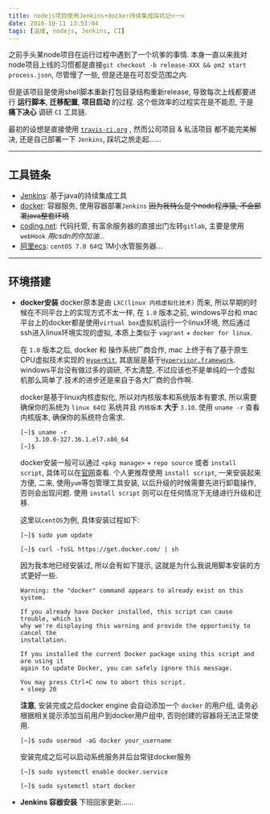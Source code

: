 ```yaml
---
title: nodejs项目使用Jenkins+docker持续集成踩坑记<一>
date: 2016-10-11 13:53:04
tags: [运维, nodejs, Jenkins, CI]
---
```


之前手头某node项目在运行过程中遇到了一个坑爹的事情. 本身一直以来我对node项目上线的习惯都是直接`git checkout -b release-XXX && pm2 start process.json`, 尽管慢了一些, 但是还是在可忍受范围之内.

但是该项目是使用shell脚本重新打包目录结构重新release, 导致每次上线都要进行 **运行脚本**, **迁移配置**, **项目启动** 的过程. 这个低效率的过程实在是不能忍, 于是 **痛下决心** 调研 `CI` 工具链.

最初的设想是直接使用 [`travis-ci.org`](http://travis-ci.org) , 然而公司项目 & 私活项目 都不能完美解决, 还是自己部署一下 `Jenkins`, 踩坑之旅走起......

------

## 工具链条

* [Jenkins](https://jenkins.io): 基于java的持续集成工具
* [docker](https://www.docker.com): 容器服务, 使用容器部署`Jenkins` <del>因为我特么是个node程序猿, 不会部署java整套环境</del>
* [coding.net](https://coding.net): 代码托管, 有富余服务器的直接出门左转`gitlab`, 主要是使用`webHook` *用csdn的你加油...*
* [阿里ecs](https://www.aliyun.com/product/ecs): `centOS 7.0 64位` 1M小水管服务器...

------

## 环境搭建

<!-- more -->

* **docker安装**
    docker原本是由 `LXC(linux 内核虚拟化技术)` 而来, 所以早期的时候在不同平台上的实现方式不太一样, 在 `1.0` 版本之前, windows平台和
    mac平台上的docker都是使用`virtual box`虚拟机运行一个linux环境, 然后通过ssh进入linux环境实现的虚拟, 本质上类似于 `vagrant` + `docker
     for linux`.

    在 `1.0` 版本之后, docker 和 操作系统厂商合作, mac 上终于有了基于原生CPU虚拟技术实现的 [`HyperKit`](http://https://github.com/docker/HyperKit/), 其底层是基于[`Hypervisor.framework`](https://developer.apple.com/library/mac/documentation/DriversKernelHardware/Reference/Hypervisor/index.html). windows平台没有做过多的调研, 不太清楚, 不过应该也不是单纯的一个虚拟机那么简单了.技术的进步还是来自于各大厂商的合作啊.

    docker是基于linux内核虚拟化, 所以对内核版本和系统版本有要求, 所以需要确保你的系统为 `linux 64位` 系统并且 `内核版本` **大于** `3.10`. 使用 `uname -r` 查看内核版本, 确保你的系统符合需求.

    ```
    [~]$ uname -r
        3.10.0-327.36.1.el7.x86_64
    [~]$
    ```

    docker安装一般可以通过 `<pkg manage>` + `repo source` 或者 `install script`, 具体可以在[官网](https://docs.docker.com/engine/installation/)查看. 个人更推荐使用 `install script`, 一来安装起来方便, 二来, 使用`yum`等包管理工具安装, 以后升级的时候需要先进行卸载操作, 否则会出现问题. 使用 `install script` 则可以在任何情况下无缝进行升级和迁移.

    这里以`centOS`为例, 具体安装过程如下:

    ```
    [~]$ sudo yum update

    [~]$ curl -fsSL https://get.docker.com/ | sh
    ```

    因为我本地已经安装过, 所以会有如下提示, 这就是为什么我说用脚本安装的方式更好一些.

    ```
    Warning: the "docker" command appears to already exist on this system.

    If you already have Docker installed, this script can cause trouble, which is
    why we're displaying this warning and provide the opportunity to cancel the
    installation.

    If you installed the current Docker package using this script and are using it
    again to update Docker, you can safely ignore this message.

    You may press Ctrl+C now to abort this script.
    + sleep 20
    ```

    **注意**, 安装完成之后docker engine 会自动添加一个 `docker` 的用户组, 请务必根据相关提示添加当前用户到docker用户组中, 否则创建的容器将无法正常使用.

    ```
    [~]$ sudo usermod -aG docker your_username
    ```

    安装完成之后可以启动系统服务并后台常驻docker服务

    ```
    [~]$ sudo systemctl enable docker.service

    [~]$ sudo systemctl start docker
    ```

* **Jenkins 容器安装**
    下班回家更新......
